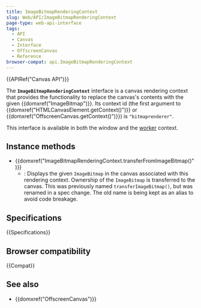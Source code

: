 ```yaml
---
title: ImageBitmapRenderingContext
slug: Web/API/ImageBitmapRenderingContext
page-type: web-api-interface
tags:
  - API
  - Canvas
  - Interface
  - OffscreenCanvas
  - Reference
browser-compat: api.ImageBitmapRenderingContext
---
```


{{APIRef("Canvas API")}}

The **`ImageBitmapRenderingContext`** interface is a canvas rendering context that provides the functionality to replace the canvas's contents with the given {{domxref("ImageBitmap")}}. Its context id (the first argument to {{domxref("HTMLCanvasElement.getContext()")}} or {{domxref("OffscreenCanvas.getContext()")}}) is `"bitmaprenderer"`.

This interface is available in both the window and the [worker](/en-US/docs/Web/API/Web_Workers_API) context.

## Instance methods

- {{domxref("ImageBitmapRenderingContext.transferFromImageBitmap()")}}
  - : Displays the given `ImageBitmap` in the canvas associated with this rendering context. Ownership of the `ImageBitmap` is transferred to the canvas. This was previously named `transferImageBitmap()`, but was renamed in a spec change. The old name is being kept as an alias to avoid code breakage.

## Specifications

{{Specifications}}

## Browser compatibility

{{Compat}}

## See also

- {{domxref("OffscreenCanvas")}}
